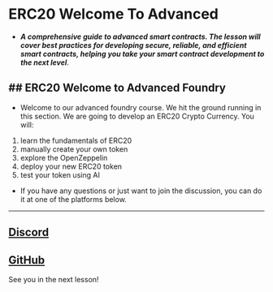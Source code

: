 # ERC20 Welcome To Advanced
- ***A comprehensive guide to advanced smart contracts. The lesson will cover best practices for developing secure, reliable, and efficient smart contracts, helping you take your smart contract development to the next level***.

## ## ERC20 Welcome to Advanced Foundry

- Welcome to our advanced foundry course. We hit the ground running in this section. We are going to develop an ERC20 Crypto Currency. You will:

1. learn the fundamentals of ERC20
2. manually create your own token
3. explore the OpenZeppelin
4. deploy your new ERC20 token
5. test your token using AI

- If you have any questions or just want to join the discussion, you can do it at one of the platforms below.

***

## [Discord](https://discord.gg/cyfrin)

## [GitHub](https://github.com/Cyfrin/foundry-full-course-cu/discussions)

See you in the next lesson!
